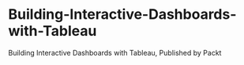 # Building-Interactive-Dashboards-with-Tableau
Building Interactive Dashboards with Tableau, Published by Packt
